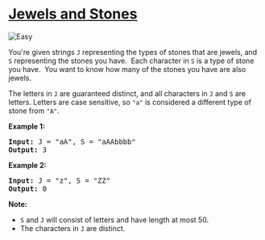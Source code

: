 # [Jewels and Stones](https://leetcode.com/problems/jewels-and-stones/)
<img src="https://img.shields.io/badge/difficulty-easy-green.svg?style=flat-square" alt="Easy" />

<p>You&#39;re given strings <code>J</code> representing the types of stones that are jewels, and <code>S</code> representing the stones you have.&nbsp; Each character in <code>S</code> is a type of stone you have.&nbsp; You want to know how many of the stones you have are also jewels.</p>

<p>The letters in <code>J</code> are guaranteed distinct, and all characters in <code>J</code> and <code>S</code> are letters. Letters are case sensitive, so <code>&quot;a&quot;</code> is considered a different type of stone from <code>&quot;A&quot;</code>.</p>

<p><strong>Example 1:</strong></p>

<pre>
<strong>Input:</strong> J = &quot;aA&quot;, S = &quot;aAAbbbb&quot;
<strong>Output:</strong> 3
</pre>

<p><strong>Example 2:</strong></p>

<pre>
<strong>Input:</strong> J = &quot;z&quot;, S = &quot;ZZ&quot;
<strong>Output:</strong> 0
</pre>

<p><strong>Note:</strong></p>

<ul>
	<li><code>S</code> and <code>J</code> will consist of letters and have length at most 50.</li>
	<li>The characters in <code>J</code> are distinct.</li>
</ul>

